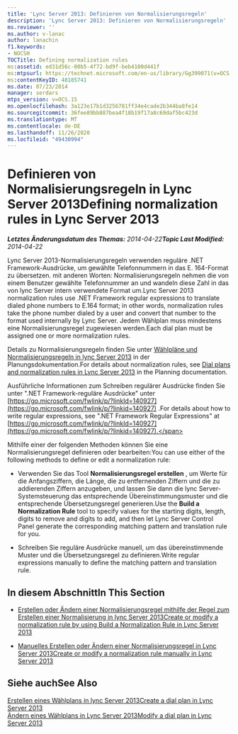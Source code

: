 ```yaml
---
title: 'Lync Server 2013: Definieren von Normalisierungsregeln'
description: 'Lync Server 2013: Definieren von Normalisierungsregeln'
ms.reviewer: ''
ms.author: v-lanac
author: lanachin
f1.keywords:
- NOCSH
TOCTitle: Defining normalization rules
ms:assetid: ed31d56c-00b5-4f72-bd9f-beb4100d441f
ms:mtpsurl: https://technet.microsoft.com/en-us/library/Gg399071(v=OCS.15)
ms:contentKeyID: 48185741
ms.date: 07/23/2014
manager: serdars
mtps_version: v=OCS.15
ms.openlocfilehash: 3a123e17b1d3256781ff34e4cade2b344ba8fe14
ms.sourcegitcommit: 36fee89bb887bea4f18b19f17a8c69daf5bc423d
ms.translationtype: MT
ms.contentlocale: de-DE
ms.lasthandoff: 11/26/2020
ms.locfileid: "49430994"
---
```

# <a name="defining-normalization-rules-in-lync-server-2013"></a><span data-ttu-id="e7812-103">Definieren von Normalisierungsregeln in Lync Server 2013</span><span class="sxs-lookup"><span data-stu-id="e7812-103">Defining normalization rules in Lync Server 2013</span></span>

<div data-xmlns="http://www.w3.org/1999/xhtml">

<div class="topic" data-xmlns="http://www.w3.org/1999/xhtml" data-msxsl="urn:schemas-microsoft-com:xslt" data-cs="https://msdn.microsoft.com/">

<div data-asp="https://msdn2.microsoft.com/asp">



</div>

<div id="mainSection">

<div id="mainBody"><span data-ttu-id="e7812-104">

<span> </span></span><span class="sxs-lookup"><span data-stu-id="e7812-104">

<span> </span></span></span>

<span data-ttu-id="e7812-105">_**Letztes Änderungsdatum des Themas:** 2014-04-22_</span><span class="sxs-lookup"><span data-stu-id="e7812-105">_**Topic Last Modified:** 2014-04-22_</span></span>

<span data-ttu-id="e7812-106">Lync Server 2013-Normalisierungsregeln verwenden reguläre .NET Framework-Ausdrücke, um gewählte Telefonnummern in das E. 164-Format zu übersetzen. mit anderen Worten: Normalisierungsregeln nehmen die von einem Benutzer gewählte Telefonnummer an und wandeln diese Zahl in das von lync Server intern verwendete Format um.</span><span class="sxs-lookup"><span data-stu-id="e7812-106">Lync Server 2013 normalization rules use .NET Framework regular expressions to translate dialed phone numbers to E.164 format; in other words, normalization rules take the phone number dialed by a user and convert that number to the format used internally by Lync Server.</span></span> <span data-ttu-id="e7812-107">Jedem Wählplan muss mindestens eine Normalisierungsregel zugewiesen werden.</span><span class="sxs-lookup"><span data-stu-id="e7812-107">Each dial plan must be assigned one or more normalization rules.</span></span>

<span data-ttu-id="e7812-108">Details zu Normalisierungsregeln finden Sie unter [Wählpläne und Normalisierungsregeln in lync Server 2013](lync-server-2013-dial-plans-and-normalization-rules.md) in der Planungsdokumentation.</span><span class="sxs-lookup"><span data-stu-id="e7812-108">For details about normalization rules, see [Dial plans and normalization rules in Lync Server 2013](lync-server-2013-dial-plans-and-normalization-rules.md) in the Planning documentation.</span></span>

<span data-ttu-id="e7812-109">Ausführliche Informationen zum Schreiben regulärer Ausdrücke finden Sie unter ".NET Framework-reguläre Ausdrücke" unter [https://go.microsoft.com/fwlink/p/?linkId=140927](https://go.microsoft.com/fwlink/p/?linkid=140927) .</span><span class="sxs-lookup"><span data-stu-id="e7812-109">For details about how to write regular expressions, see ".NET Framework Regular Expressions" at [https://go.microsoft.com/fwlink/p/?linkId=140927](https://go.microsoft.com/fwlink/p/?linkid=140927).</span></span>

<span data-ttu-id="e7812-110">Mithilfe einer der folgenden Methoden können Sie eine Normalisierungsregel definieren oder bearbeiten:</span><span class="sxs-lookup"><span data-stu-id="e7812-110">You can use either of the following methods to define or edit a normalization rule:</span></span>

  - <span data-ttu-id="e7812-111">Verwenden Sie das Tool **Normalisierungsregel erstellen** , um Werte für die Anfangsziffern, die Länge, die zu entfernenden Ziffern und die zu addierenden Ziffern anzugeben, und lassen Sie dann die lync Server-Systemsteuerung das entsprechende Übereinstimmungsmuster und die entsprechende Übersetzungsregel generieren.</span><span class="sxs-lookup"><span data-stu-id="e7812-111">Use the **Build a Normalization Rule** tool to specify values for the starting digits, length, digits to remove and digits to add, and then let Lync Server Control Panel generate the corresponding matching pattern and translation rule for you.</span></span>

  - <span data-ttu-id="e7812-112">Schreiben Sie reguläre Ausdrücke manuell, um das übereinstimmende Muster und die Übersetzungsregel zu definieren.</span><span class="sxs-lookup"><span data-stu-id="e7812-112">Write regular expressions manually to define the matching pattern and translation rule.</span></span>

<div>

## <a name="in-this-section"></a><span data-ttu-id="e7812-113">In diesem Abschnitt</span><span class="sxs-lookup"><span data-stu-id="e7812-113">In This Section</span></span>

  - [<span data-ttu-id="e7812-114">Erstellen oder Ändern einer Normalisierungsregel mithilfe der Regel zum Erstellen einer Normalisierung in lync Server 2013</span><span class="sxs-lookup"><span data-stu-id="e7812-114">Create or modify a normalization rule by using Build a Normalization Rule in Lync Server 2013</span></span>](lync-server-2013-create-or-modify-a-normalization-rule-by-using-build-a-normalization-rule.md)

  - [<span data-ttu-id="e7812-115">Manuelles Erstellen oder Ändern einer Normalisierungsregel in Lync Server 2013</span><span class="sxs-lookup"><span data-stu-id="e7812-115">Create or modify a normalization rule manually in Lync Server 2013</span></span>](lync-server-2013-create-or-modify-a-normalization-rule-manually.md)

</div>

<div>

## <a name="see-also"></a><span data-ttu-id="e7812-116">Siehe auch</span><span class="sxs-lookup"><span data-stu-id="e7812-116">See Also</span></span>


[<span data-ttu-id="e7812-117">Erstellen eines Wählplans in lync Server 2013</span><span class="sxs-lookup"><span data-stu-id="e7812-117">Create a dial plan in Lync Server 2013</span></span>](lync-server-2013-create-a-dial-plan.md)  
[<span data-ttu-id="e7812-118">Ändern eines Wählplans in Lync Server 2013</span><span class="sxs-lookup"><span data-stu-id="e7812-118">Modify a dial plan in Lync Server 2013</span></span>](lync-server-2013-modify-a-dial-plan.md)  
  

<span data-ttu-id="e7812-119"></div>

</div>

<span> </span>

</div>

</div>

</span><span class="sxs-lookup"><span data-stu-id="e7812-119"></div>

</div>

<span> </span>

</div>

</div>

</span></span></div>

